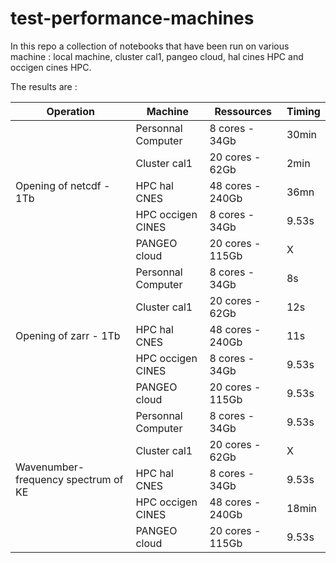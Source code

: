 # test-performance-machines

In this repo a collection of notebooks that have been run on various machine : local machine, cluster cal1, pangeo cloud, hal cines HPC and occigen cines HPC.

The results are :


<table>
    <thead>
        <tr>
            <th>Operation</th>
            <th>Machine</th>
            <th>Ressources</th>
            <th>Timing</th>
        </tr>
    </thead>
    <tbody>
        <tr>
            <td rowspan=5>Opening of netcdf -  1Tb</td>
             <td>Personnal Computer</td>
             <td>8 cores - 34Gb</td>
             <td>30min</td>
        </tr>
        <tr>
            <td>Cluster cal1</td>
            <td>20 cores - 62Gb</td>
            <td> 2min </td>
        </tr>
        <tr>
            <td>HPC hal CNES</td>
            <td>48 cores - 240Gb</td>
            <td>36mn</td>
        </tr>
        <tr>
            <td>HPC occigen CINES</td>
            <td>8 cores - 34Gb</td>
            <td>9.53s</td>
        </tr>
        <tr>
            <td>PANGEO cloud</td>
            <td>20 cores - 115Gb</td>
            <td> X </td>
        </tr>
         <tr>
            <td rowspan=5>Opening of zarr -  1Tb</td>
             <td>Personnal Computer</td>
             <td>8 cores - 34Gb</td>
             <td>8s</td>
        </tr>
        <tr>
            <td>Cluster cal1</td>
            <td>20 cores - 62Gb</td>
            <td> 12s </td>
        </tr>
        <tr>
            <td>HPC hal CNES</td>
            <td>48 cores - 240Gb</td>
            <td>11s</td>
        </tr>
        <tr>
            <td>HPC occigen CINES</td>
            <td>8 cores - 34Gb</td>
            <td>9.53s</td>
        </tr>
        <tr>
            <td>PANGEO cloud</td>
            <td>20 cores - 115Gb</td>
            <td>9.53s</td>
        </tr>
        <tr>
            <td rowspan=5>Wavenumber-frequency spectrum of KE </td>
             <td>Personnal Computer</td>
             <td>8 cores - 34Gb</td>
             <td>9.53s</td>
        </tr>
        <tr>
            <td>Cluster cal1</td>
            <td>20 cores - 62Gb</td>
            <td> X </td>
        </tr>
        <tr>
            <td>HPC hal CNES</td>
            <td>8 cores - 34Gb</td>
            <td>9.53s</td>
        </tr>
        <tr>
            <td>HPC occigen CINES</td>
            <td>48 cores - 240Gb</td>
            <td>18min</td>
        </tr>
        <tr>
            <td>PANGEO cloud</td>
            <td>20 cores - 115Gb</td>
            <td>9.53s</td>
        </tr>
    </tbody>
</table>

